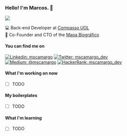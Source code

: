 ### Hello! I'm Marcos. 🤙

![](https://img.shields.io/badge/-Work%20in%20progress...-blue)

💻 Back-end Developer at [Compasso UOL](https://compasso.com.br/) <br>
🚀 Co-Founder and CTO of the [Mapa Biográfico](https://mapabiografico.com.br/)

#### You can find me on
[![Linkedin: mscamargo](https://img.shields.io/badge/-Linkedin-0077B5?style=flat-square&logo=Linkedin&logoColor=white&link=https://www.linkedin.com/in/mscamargo/)](https://www.linkedin.com/in/mscamargo/)
[![Twitter: mscamargo_dev](https://img.shields.io/badge/-Twitter-1DA1F2?style=flat-square&logo=Twitter&logoColor=white&link=https://twitter.com/mscamargo_dev)](https://twitter.com/mscamargo_dev)
[![Medium: @mscamargo](https://img.shields.io/badge/-Medium-12100E?style=flat-square&logo=Medium&logoColor=white&link=https://medium.com/@mscamargo)](https://medium.com/@mscamargo)
[![HackerRank: mscamargo_dev](https://img.shields.io/badge/-HackerRank-2EC866?style=flat-square&logo=HackerRank&logoColor=white&link=https://www.hackerrank.com/mscamargo)](https://www.hackerrank.com/mscamargo)

#### What I'm working on now
- [ ] TODO

#### My boilerplates
- [ ] TODO

#### What I'm learning
- [ ] TODO

<!--
**mscamargo/mscamargo** is a ✨ _special_ ✨ repository because its `README.md` (this file) appears on your GitHub profile.

Here are some ideas to get you started:

- 🔭 I’m currently working on ...
- 🌱 I’m currently learning ...
- 👯 I’m looking to collaborate on ...
- 🤔 I’m looking for help with ...
- 💬 Ask me about ...
- 📫 How to reach me: ...
- 😄 Pronouns: ...
- ⚡ Fun fact: ...
-->
